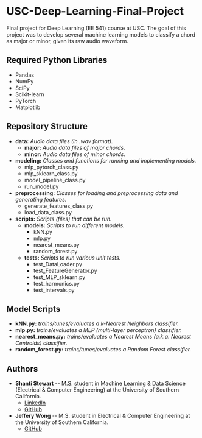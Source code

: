 

# USC-Deep-Learning-Final-Project

Final project for Deep Learning (EE 541) course at USC.
The goal of this project was to develop several machine learning models to classify a chord as major or minor, given its
raw audio waveform.



## Required Python Libraries

* Pandas
* NumPy
* SciPy
* Scikit-learn
* PyTorch
* Matplotlib


## Repository Structure

* **data:** _Audio data files (in .wav format)._
   * **major:** _Audio data files of major chords._
   * **minor:** _Audio data files of minor chords._
* **modeling:** _Classes and functions for running and implementing models._
   * mlp_pytorch_class.py
   * mlp_sklearn_class.py
   * model_pipeline_class.py
   * run_model.py
* **preprocessing:** _Classes for loading and preprocessing data and generating features._
   * generate_features_class.py
   * load_data_class.py
* **scripts:** _Scripts (files) that can be run._
   * **models:** _Scripts to run different models._
      * kNN.py
      * mlp.py
      * nearest_means.py
      * random_forest.py
   * **tests:** _Scripts to run various unit tests._
      * test_DataLoader.py
      * test_FeatureGenerator.py
      * test_MLP_sklearn.py
      * test_harmonics.py
      * test_intervals.py


## Model Scripts

* **kNN.py:** _trains/tunes/evaluates a k-Nearest Neighbors classifier._
* **mlp.py:** _trains/evaluates a MLP (multi-layer perceptron) classifier._
* **nearest_means.py:** _trains/evaluates a Nearest Means (a.k.a. Nearest Centroids) classifier._
* **random_forest.py:** _trains/tunes/evaluates a Random Forest classifier._


## Authors

* **Shanti Stewart** -- M.S. student in Machine Learning & Data Science (Electrical & Computer Engineering) at the
University of Southern California.
   * [LinkedIn](https://www.linkedin.com/in/shanti-stewart/)
   * [GitHub](https://github.com/shantistewart)
* **Jeffery Wong** -- M.S. student in Electrical & Computer Engineering at the  University of Southern California.
   * [GitHub](https://github.com/jefferytwong)

